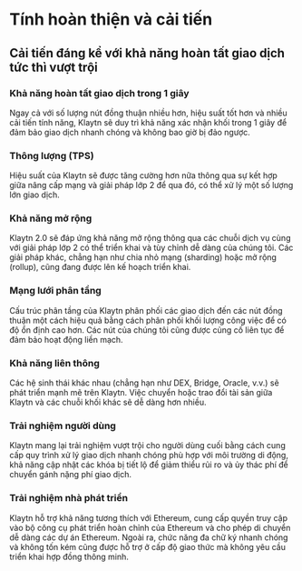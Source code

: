 # Tính hoàn thiện và cải tiến

## Cải tiến đáng kể với khả năng hoàn tất giao dịch tức thì vượt trội <a id="vast-improvements-with-uncompromised-finality"></a>

### Khả năng hoàn tất giao dịch trong 1 giây <a id="finality"></a>
Ngay cả với số lượng nút đồng thuận nhiều hơn, hiệu suất tốt hơn và nhiều cải tiến tính năng, Klaytn sẽ duy trì khả năng xác nhận khối trong 1 giây để đảm bảo giao dịch nhanh chóng và không bao giờ bị đảo ngược.

### Thông lượng (TPS) <a id="throughput"></a>
Hiệu suất của Klaytn sẽ được tăng cường hơn nữa thông qua sự kết hợp giữa nâng cấp mạng và giải pháp lớp 2 để qua đó, có thể xử lý một số lượng lớn giao dịch.

### Khả năng mở rộng <a id="scalability"></a>
Klaytn 2.0 sẽ đáp ứng khả năng mở rộng thông qua các chuỗi dịch vụ cùng với giải pháp lớp 2 có thể triển khai và tùy chỉnh dễ dàng của chúng tôi. Các giải pháp khác, chẳng hạn như chia nhỏ mạng (sharding) hoặc mở rộng (rollup), cũng đang được lên kế hoạch triển khai.

### Mạng lưới phân tầng <a id="tiered-network"></a>
Cấu trúc phân tầng của Klaytn phân phối các giao dịch đến các nút đồng thuận một cách hiệu quả bằng cách phân phối khối lượng công việc để có độ ổn định cao hơn. Các nút của chúng tôi cũng được củng cố liên tục để đảm bảo hoạt động liền mạch.

### Khả năng liên thông <a id="interoperability"></a>
Các hệ sinh thái khác nhau (chẳng hạn như DEX, Bridge, Oracle, v.v.) sẽ phát triển mạnh mẽ trên Klaytn. Việc chuyển hoặc trao đổi tài sản giữa Klaytn và các chuỗi khối khác sẽ dễ dàng hơn nhiều.

### Trải nghiệm người dùng <a id="user-experience"></a>
Klaytn mang lại trải nghiệm vượt trội cho người dùng cuối bằng cách cung cấp quy trình xử lý giao dịch nhanh chóng phù hợp với môi trường di động, khả năng cập nhật các khóa bị tiết lộ để giảm thiểu rủi ro và ủy thác phí để chuyển gánh nặng phí giao dịch.

### Trải nghiệm nhà phát triển <a id="developer-experience"></a>
Klaytn hỗ trợ khả năng tương thích với Ethereum, cung cấp quyền truy cập vào bộ công cụ phát triển hoàn chỉnh của Ethereum và cho phép di chuyển dễ dàng các dự án Ethereum. Ngoài ra, chức năng đa chữ ký nhanh chóng và không tốn kém cũng được hỗ trợ ở cấp độ giao thức mà không yêu cầu triển khai hợp đồng thông minh.
